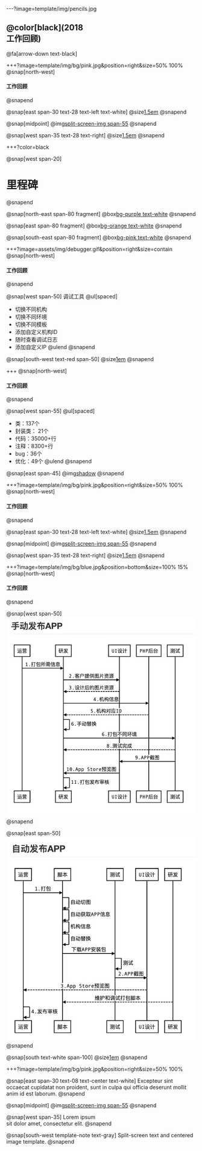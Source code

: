 ---?image=template/img/pencils.jpg

## @color[black](2018<br> 工作回顾)

@fa[arrow-down text-black]

+++?image=template/img/bg/pink.jpg&position=right&size=50% 100%
@snap[north-west]
#### 工作回顾
@snapend

@snap[east span-30 text-28 text-left text-white]
@size[1.5em](10套模板)
@snapend

@snap[midpoint]
@img[split-screen-img span-55](template/img/developer.jpg)
@snapend

@snap[west span-35 text-28 text-right]
@size[1.5em](14个APP)
@snapend

+++?color=black

@snap[west span-20]
# 里程碑
@snapend

@snap[north-east span-80 fragment]
@box[bg-purple text-white](1.#APP家的上线，使家长APP更加灵活和多变，交换不同模板和UI.)
@snapend

@snap[east span-80 fragment]
@box[bg-orange text-white](2.#iOS自动打包，结束了研发频繁手动打包发布上线的繁重和重复工作.)
@snapend

@snap[south-east span-80 fragment]
@box[bg-pink text-white](3.#爱校星共享APP上线，让家长APP面向更广小众培训机构申请即可入驻.)
@snapend

+++?image=assets/img/debugger.gif&position=right&size=contain
@snap[north-west]
#### 工作回顾
@snapend

@snap[west span-50]
调试工具
@ul[spaced]
* 切换不同机构
* 切换不同环境
* 切换不同模板
* 添加自定义机构ID
* 随时查看调试日志
* 添加自定义IP
@ulend
@snapend

@snap[south-west text-red  span-50]
@size[1em](提升测试和调试效率30%)
@snapend

+++
@snap[north-west]
#### 工作回顾
@snapend

@snap[west span-55]
@ul[spaced]
* 类：137个
* 封装类： 21个
* 代码：35000+行
* 注释：8300+行
* bug：36个
* 优化：49个
@ulend
@snapend

@snap[east span-45]
@img[shadow](assets/img/conference.png)
@snapend

+++?image=template/img/bg/pink.jpg&position=right&size=50% 100%
@snap[north-west]
#### 工作回顾
@snapend

@snap[east span-30 text-28 text-left text-white]
@size[1.5em](10套模板)
@snapend

@snap[midpoint]
@img[split-screen-img span-55](template/img/developer.jpg)
@snapend

@snap[west span-35 text-28 text-right]
@size[1.5em](14个APP)
@snapend


+++?image=template/img/bg/blue.jpg&position=bottom&size=100% 15%
@snap[north-west]
#### 工作回顾
@snapend

@snap[west span-50]
![](media/15472006506731.jpg)
@snapend

@snap[east span-50]
![](media/15472007260695.jpg)
@snapend

@snap[south text-white  span-100]
@size[1em](节省了90%时间)
@snapend


+++?image=template/img/bg/pink.jpg&position=right&size=50% 100%

@snap[east span-30 text-08 text-center text-white]
Excepteur sint occaecat cupidatat non proident, sunt in culpa qui officia deserunt mollit anim id est laborum.
@snapend

@snap[midpoint]
@img[split-screen-img span-55](template/img/developer.jpg)
@snapend

@snap[west span-35]
Lorem ipsum<br>sit dolor amet, consectetur elit.
@snapend

@snap[south-west template-note text-gray]
Split-screen text and centered image template.
@snapend
